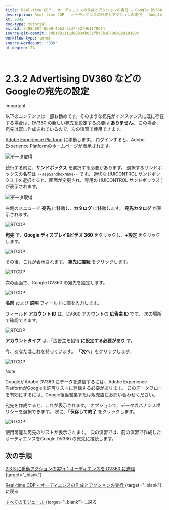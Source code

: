 ```yaml
---
title: Real-time CDP - オーディエンスの作成とアクションの実行 – Google DV360 などのAdvertisingの宛先の設定
description: Real-time CDP - オーディエンスの作成とアクションの実行 – Google DV360 などのAdvertisingの宛先の設定
kt: 5342
doc-type: tutorial
exl-id: 2498c80f-8ba8-4563-ac37-52f461f706f4
source-git-commit: 3d61d91111d8693ab031fbd7b26706c02818108c
workflow-type: tm+mt
source-wordcount: '339'
ht-degree: 2%

---
```


# 2.3.2 Advertising DV360 などのGoogleの宛先の設定

>[!IMPORTANT]
>
>以下のコンテンツは一部お勧めです。そのような宛先がインスタンスに既に存在する場合は、DV360 の新しい宛先を設定する必要は **ありません**。 この場合、宛先は既に作成されているので、次の演習で使用できます。

[Adobe Experience Platform](https://experience.adobe.com/platform) に移動します。 ログインすると、Adobe Experience Platformのホームページが表示されます。

![データ取得](./../../../../modules/delivery-activation/datacollection/dc1.2/images/home.png)

続行する前に、**サンドボックス** を選択する必要があります。 選択するサンドボックスの名前は ``--aepSandboxName--`` です。 適切な [!UICONTROL  サンドボックス ] を選択すると、画面が変更され、専用の [!UICONTROL  サンドボックス ] が表示されます。

![データ取得](./../../../../modules/delivery-activation/datacollection/dc1.2/images/sb1.png)

左側のメニューで **宛先** に移動し、**カタログ** に移動します。 **宛先カタログ** が表示されます。

![RTCDP](./images/rtcdp.png)

**宛先** で、**Google ディスプレイ&amp;ビデオ 360** をクリックし、**+設定** をクリックします。

![RTCDP](./images/rtcdpgoogle.png)

その後、これが表示されます。 **宛先に接続** をクリックします。

![RTCDP](./images/rtcdpgooglecreate1.png)

次の画面で、Google DV360 の宛先を設定します。

![RTCDP](./images/rtcdpgooglecreatedest.png)

**名前** および **説明** フィールドに値を入力します。

フィールド **アカウント ID** は、DV360 アカウントの **広告主 ID** です。 次の場所で確認できます。

![RTCDP](./images/rtcdpgoogledv360advid.png)

**アカウントタイプ** は、「広告主を招待 **に設定する必要があり** す。

今、あなたはこれを持っています。 「**次へ**」をクリックします。

![RTCDP](./images/rtcdpgoogldv360new.png)

>[!NOTE]
>
>GoogleがAdobe DV360 にデータを送信するには、Adobe Experience PlatformがGoogleを許可リストに登録する必要があります。 このデータフローを有効にするには、Google担当営業または販売店にお問い合わせください。

宛先を作成すると、これが表示されます。 オプションで、データガバナンスポリシーを選択できます。 次に、「**保存して終了** をクリックします。

![RTCDP](./images/rtcdpcreatedest1.png)

使用可能な宛先のリストが表示されます。
次の演習では、前の演習で作成したオーディエンスをGoogle DV360 の宛先に接続します。

## 次の手順

[2.3.3 に移動アクションの実行：オーディエンスを DV360 に送信 ](./ex3.md){target="_blank"}

[Real-time CDP - オーディエンスの作成とアクションの実行 ](./real-time-cdp-build-a-segment-take-action.md){target="_blank"} に戻る

[ すべてのモジュール ](./../../../../overview.md){target="_blank"} に戻る
